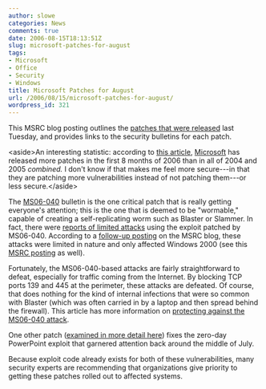 ```yaml
---
author: slowe
categories: News
comments: true
date: 2006-08-15T18:13:51Z
slug: microsoft-patches-for-august
tags:
- Microsoft
- Office
- Security
- Windows
title: Microsoft Patches for August
url: /2006/08/15/microsoft-patches-for-august/
wordpress_id: 321
---
```


This MSRC blog posting outlines the [patches that were released](http://blogs.technet.com/msrc/archive/2006/08/09/445600.aspx) last Tuesday, and provides links to the security bulletins for each patch.

&lt;aside&gt;An interesting statistic: according to [this article](http://www.darkreading.com/document.asp?doc_id=101047&f_src=darkreading_section_318), [Microsoft](http://www.microsoft.com/) has released more patches in the first 8 months of 2006 than in all of 2004 and 2005 _combined._ I don't know if that makes me feel more secure---in that they are patching more vulnerabilities instead of not patching them---or less secure.&lt;/aside&gt;

The [MS06-040](http://www.microsoft.com/technet/security/Bulletin/MS06-040.mspx) bulletin is the one critical patch that is really getting everyone's attention; this is the one that is deemed to be "wormable," capable of creating a self-replicating worm such as Blaster or Slammer. In fact, there were [reports of limited attacks](http://www.eweek.com/article2/0,1759,2002966,00.asp) using the exploit patched by MS06-040. According to a [follow-up posting](http://blogs.technet.com/msrc/archive/2006/08/13/446268.aspx) on the MSRC blog, these attacks were limited in nature and only affected Windows 2000 (see this [MSRC posting](http://blogs.technet.com/msrc/archive/2006/08/13/446396.aspx) as well).

Fortunately, the MS06-040-based attacks are fairly straightforward to defeat, especially for traffic coming from the Internet. By blocking TCP ports 139 and 445 at the perimeter, these attacks are defeated. Of course, that does nothing for the kind of internal infections that were so common with Blaster (which was often carried in by a laptop and then spread behind the firewall). This article has more information on [protecting against the MS06-040 attack](http://www.darkreading.com/document.asp?doc_id=101315&f_src=darkreading_section_318).

One other patch ([examined in more detail here](http://www.eweek.com/article2/0,1759,2003395,00.asp)) fixes the zero-day PowerPoint exploit that garnered attention back around the middle of July.

Because exploit code already exists for both of these vulnerabilities, many security experts are recommending that organizations give priority to getting these patches rolled out to affected systems.
